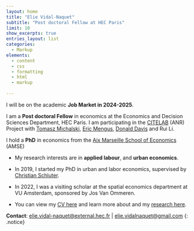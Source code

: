 ```yaml
---
layout: home
title: "Elie Vidal-Naquet"
subtitle: "Post doctoral Fellow at HEC Paris"
limit: 10
show_excerpts: true
entries_layout: list
categories:
  - Markup
elements:
  - content
  - css
  - formatting
  - html
  - markup  
  
---
```

I will be on the academic **Job Market in 2024-2025**.


 I am a **Post doctoral Fellow** in economics at the Economics and Decision Sciences Department, HEC Paris.  I am participating in the [CITELAB](https://sites.google.com/hec.fr/tomasz-michalski/research/citelab-anr-project) (ANR) Project with [Tomasz Michalski](https://sites.google.com/hec.fr/tomasz-michalski/home), [Eric Mengus](https://sites.google.com/site/ericmengus/), [Donald Davis](https://sites.google.com/site/drdavis001/) and Rui Li.  

 I hold a  **PhD** in economics from the [Aix Marseille School of Economics](https://www.amse-aixmarseille.fr/en/members/vidal-naquet) (AMSE) 

* My research interests are in **applied labour**, and **urban economics**.

* In 2019, I started my PhD in urban and labor economics, supervised by [Christian Schluter](https://christianschluter.github.io/).

* In 2022, I was a visiting scholar at the spatial economics department at VU Amsterdam, sponsored by Jos Van Ommeren.

* You can view my [CV here](https://elievidalnaquet.github.io/website/cv/) and learn more about and my [research here](https://elievidalnaquet.github.io/website/research/).


<i class="fa fa-envelope"></i> **Contact**: elie.vidal-naquet@external.hec.fr | elie.vidalnaquet@gmail.com 
{: .notice}
